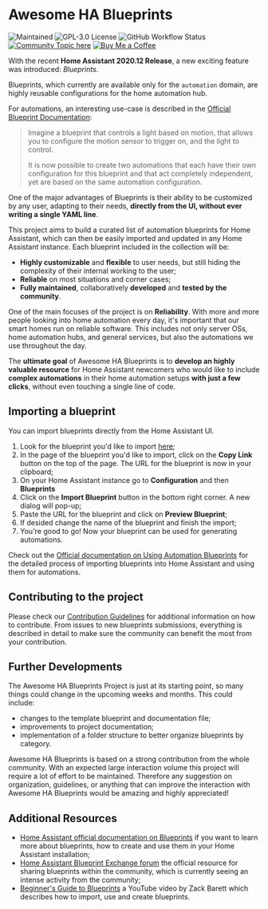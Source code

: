 # Awesome HA Blueprints

![Maintained](https://img.shields.io/badge/maintained-yes-brightgreen) ![GPL-3.0 License](https://img.shields.io/github/license/EPMatt/awesome-ha-blueprints) ![GitHub Workflow Status](https://img.shields.io/github/workflow/status/epmatt/awesome-ha-blueprints/Continuous%20Integration?label=checks%20and%20build) [![Community Topic here](https://img.shields.io/badge/discussion-here-blue)](https://community.home-assistant.io/t/awesome-ha-blueprints-a-curated-list-of-blueprints-easily-create-controller-based-automations-remotes-switches-for-controlling-lights-media-players-and-more/256687)
[![Buy Me a Coffee](https://img.shields.io/badge/sponsor-buy%20me%20a%20coffee%20%3A%29-ffdd38)](https://www.buymeacoffee.com/epmatt)

With the recent **Home Assistant 2020.12 Release**, a new exciting feature was introduced: _Blueprints_.

Blueprints, which currently are available only for the `automation` domain, are highly reusable configurations for the home automation hub.

For automations, an interesting use-case is described in the [Official Blueprint Documentation](https://www.home-assistant.io/docs/blueprint/):

> Imagine a blueprint that controls a light based on motion, that allows you to configure the motion sensor to trigger on, and the light to control.
>
> It is now possible to create two automations that each have their own configuration for this blueprint and that act completely independent, yet are based on the same automation configuration.

One of the major advantages of Blueprints is their ability to be customized by any user, adapting to their needs, **directly from the UI, without ever writing a single YAML line**.

This project aims to build a curated list of automation blueprints for Home Assistant, which can then be easily imported and updated in any Home Assistant instance. Each blueprint included in the collection will be:

- **Highly customizable** and **flexible** to user needs, but still hiding the complexity of their internal working to the user;
- **Reliable** on most situations and corner cases;
- **Fully maintained**, collaboratively **developed** and **tested by the community**.

One of the main focuses of the project is on **Reliability**. With more and more people looking into home automation every day, it's important that our smart homes run on reliable software. This includes not only server OSs, home automation hubs, and general services, but also the automations we use throughout the day.

The **ultimate goal** of Awesome HA Blueprints is to **develop an highly valuable resource** for Home Assistant newcomers who would like to include **complex automations** in their home automation setups **with just a few clicks**, without even touching a single line of code.

## Importing a blueprint

You can import blueprints directly from the Home Assistant UI.

1. Look for the blueprint you'd like to import [here](https://epmatt.github.io/awesome-ha-blueprints/blueprints);
2. In the page of the blueprint you'd like to import, click on the **Copy Link** button on the top of the page. The URL for the blueprint is now in your clipboard;
3. On your Home Assistant instance go to **Configuration** and then **Blueprints**
4. Click on the **Import Blueprint** button in the bottom right corner. A new dialog will pop-up;
5. Paste the URL for the blueprint and click on **Preview Blueprint**;
6. If desided change the name of the blueprint and finish the import;
7. You're good to go! Now your blueprint can be used for generating automations.

Check out the [Official documentation on Using Automation Blueprints](https://www.home-assistant.io/docs/automation/using_blueprints/) for the detailed process of importing blueprints into Home Assistant and using them for automations.

## Contributing to the project

Please check our [Contribution Guidelines](https://github.com/EPMatt/awesome-ha-blueprints/blob/main/CONTRIBUTING.md) for additional information on how to contribute. From issues to new blueprints submissions, everything is described in detail to make sure the community can benefit the most from your contribution.

## Further Developments

The Awesome HA Blueprints Project is just at its starting point, so many things could change in the upcoming weeks and months. This could include:

- changes to the template blueprint and documentation file;
- improvements to project documentation;
- implementation of a folder structure to better organize blueprints by category.

Awesome HA Blueprints is based on a strong contribution from the whole community. With an expected large interaction volume this project will require a lot of effort to be maintained. Therefore any suggestion on organization, guidelines, or anything that can improve the interaction with Awesome HA Blueprints would be amazing and highly appreciated!

## Additional Resources

- [Home Assistant official documentation on Blueprints](https://www.home-assistant.io/docs/blueprint/) if you want to learn more about blueprints, how to create and use them in your Home Assistant installation;
- [Home Assistant Blueprint Exchange forum](https://community.home-assistant.io/c/blueprints-exchange) the official resource for sharing blueprints within the community, which is currently seeing an intense activity from the community;
- [Beginner's Guide to Blueprints](https://youtu.be/oFcRe91LH1E) a YouTube video by Zack Barett which describes how to import, use and create blueprints.
